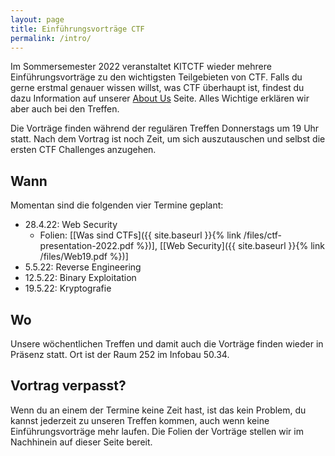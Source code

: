 ```yaml
---
layout: page
title: Einführungsvorträge CTF
permalink: /intro/
---
```


Im Sommersemester 2022 veranstaltet KITCTF wieder mehrere Einführungsvorträge zu den wichtigsten Teilgebieten von CTF.
Falls du gerne erstmal genauer wissen willst, was CTF überhaupt ist, findest du dazu Information auf unserer [About Us](/about) Seite.
Alles Wichtige erklären wir aber auch bei den Treffen.


Die Vorträge finden während der regulären Treffen Donnerstags um 19 Uhr statt.
Nach dem Vortrag ist noch Zeit, um sich auszutauschen und selbst die ersten CTF Challenges anzugehen.

## Wann

Momentan sind die folgenden vier Termine geplant:

 * 28.4.22: Web Security
    * Folien: \[[Was sind CTFs]({{ site.baseurl }}{% link /files/ctf-presentation-2022.pdf %})\], \[[Web Security]({{ site.baseurl }}{% link /files/Web19.pdf %})\]
 * 5.5.22: Reverse Engineering
 * 12.5.22: Binary Exploitation
 * 19.5.22: Kryptografie

## Wo

Unsere wöchentlichen Treffen und damit auch die Vorträge finden wieder in Präsenz statt.
Ort ist der Raum 252 im Infobau 50.34.

## Vortrag verpasst?

Wenn du an einem der Termine keine Zeit hast, ist das kein Problem, du kannst jederzeit zu unseren Treffen kommen, auch wenn keine Einführungsvorträge mehr laufen.
Die Folien der Vorträge stellen wir im Nachhinein auf dieser Seite bereit.

